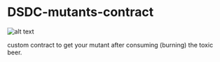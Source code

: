 # DSDC-mutants-contract

![alt text](blob:https://web.telegram.org/399144d8-414b-4aa0-9a4a-e277614fa1ac)

custom contract to get your mutant after consuming (burning) the toxic beer.
